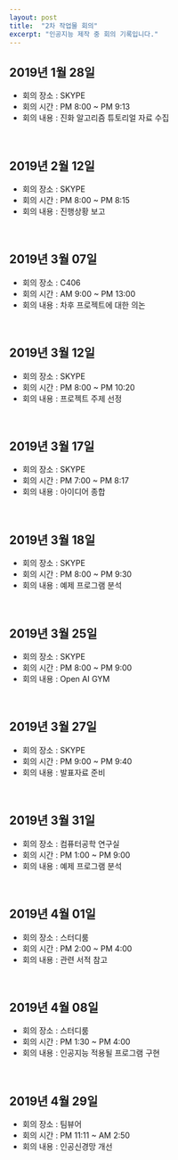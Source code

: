 ```yaml
---
layout: post
title:  "2차 작업물 회의"
excerpt: "인공지능 제작 중 회의 기록입니다."
---
```


## 2019년 1월 28일

- 회의 장소 : SKYPE
- 회의 시간 : PM 8:00 ~ PM 9:13
- 회의 내용 : 진화 알고리즘 튜토리얼 자료 수집

<br/>

## 2019년 2월 12일

- 회의 장소 : SKYPE
- 회의 시간 : PM 8:00 ~ PM 8:15
- 회의 내용 : 진행상황 보고

<br/>

## 2019년 3월 07일

- 회의 장소 : C406
- 회의 시간 : AM 9:00 ~ PM 13:00
- 회의 내용 : 차후 프로젝트에 대한 의논

<br/>

## 2019년 3월 12일

- 회의 장소 : SKYPE
- 회의 시간 : PM 8:00 ~ PM 10:20
- 회의 내용 : 프로젝트 주제 선정

<br/>

## 2019년 3월 17일

- 회의 장소 : SKYPE
- 회의 시간 : PM 7:00 ~ PM 8:17
- 회의 내용 : 아이디어 종합

<br/>

## 2019년 3월 18일

- 회의 장소 : SKYPE
- 회의 시간 : PM 8:00 ~ PM 9:30
- 회의 내용 : 예제 프로그램 분석

<br/>

## 2019년 3월 25일

- 회의 장소 : SKYPE
- 회의 시간 : PM 8:00 ~ PM 9:00
- 회의 내용 : Open AI GYM

<br/>

## 2019년 3월 27일

- 회의 장소 : SKYPE
- 회의 시간 : PM 9:00 ~ PM 9:40
- 회의 내용 : 발표자료 준비

<br/>

## 2019년 3월 31일

- 회의 장소 : 컴퓨터공학 연구실
- 회의 시간 : PM 1:00 ~ PM 9:00
- 회의 내용 : 예제 프로그램 분석

<br/>

## 2019년 4월 01일

- 회의 장소 : 스터디룸
- 회의 시간 : PM 2:00 ~ PM 4:00
- 회의 내용 : 관련 서적 참고

<br/>

## 2019년 4월 08일

- 회의 장소 : 스터디룸
- 회의 시간 : PM 1:30 ~ PM 4:00
- 회의 내용 : 인공지능 적용될 프로그램 구현

<br/>

## 2019년 4월 29일

- 회의 장소 : 팀뷰어
- 회의 시간 : PM 11:11 ~ AM 2:50
- 회의 내용 : 인공신경망 개선